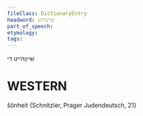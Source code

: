 ```yaml
---
fileClass: DictionaryEntry
headword: שיינהייט
part_of_speech: 
etymology: 
tags: 
---
```

שיינהייט
די

WESTERN
========

šônheit {Schnitzler, Prager Judendeutsch, 21}